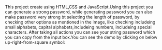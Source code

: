 This project create using HTML,CSS and JavaScript.Using this project you can generate a strong password, while generating password you can also make password very strong bt selecting the length of password, by checking other options as mentioned in the Image, like checking includeing small alphabets, capital alphabets,includeing numbers, includeing special characters. After taking all actions you can see your string password which you can copy from the input box.You can see the demo by clicking on below up-right-from-square symbol:
